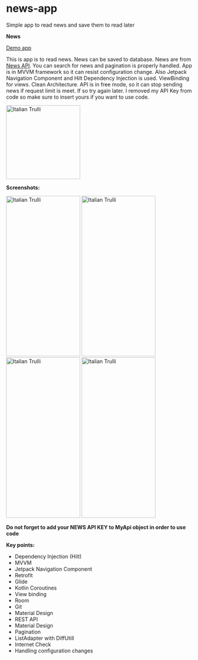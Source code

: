 # news-app
Simple app to read news and save them to read later

**News**

<a href="https://github.com/raheemadamboev/news-app/blob/master/app-debug.apk">Demo app</a>

This is app is to read news. News can be saved to database. News are from <a href="https://newsapi.org/">News API</a>. You can search for news and pagination is properly handled. App is in MVVM framework so it can resist configuration change. Also Jetpack Navigation Component and Hilt Dependency Injection is used. ViewBinding for views. Clean Architecture.
API is in free mode, so it can stop sending news if request limit is meet. If so try again later. I removed my API Key from code so make sure to insert yours if you want to use code.

<img src="https://i.imgur.com/vyvzCjE.png" alt="Italian Trulli" width="200" height="200">

**Screenshots:**

<img src="https://i.imgur.com/ID6t64v.jpg" alt="Italian Trulli" width="200" height="434"> <img src="https://i.imgur.com/HsFkNBt.jpg" alt="Italian Trulli" width="200" height="434"> <img src="https://i.imgur.com/PR9IQ0g.jpg" alt="Italian Trulli" width="200" height="434"> <img src="https://i.imgur.com/DrR27Cr.jpg" alt="Italian Trulli" width="200" height="434">

**Do not forget to add your NEWS API KEY to MyApi object in order to use code**

**Key points:**

- Dependency Injection (Hilt)
- MVVM
- Jetpack Navigation Component
- Retrofit
- Glide
- Kotlin Coroutines
- View binding
- Room
- Git
- Material Design
- REST API
- Material Design
- Pagination
- ListAdapter with DiffUtill
- Internet Check
- Handling configuration changes

